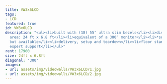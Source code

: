 ```yaml
---
title: VW3x6LCD
tags:
- LCD
featured: true
id: VW3x6LCD
description: "<ul><li>built with (18) 55″ ultra slim bezels</li><li>display approx.
  area: 24 ft x 6.8 ft</li><li>equivalent of a 300″ monitor</li><li>*sound not built-in,
  but available</li><li>delivery, setup and teardown</li><li>floor stand</li><li>friendly
  expert support</li></ul>"
rent: 17900
size: 24ft x 6.8ft
diagonal: '300'
images:
- url: assets/img/videowalls/VW3x6LCD/1.jpg
- url: assets/img/videowalls/VW3x6LCD/2.jpg
---
```


